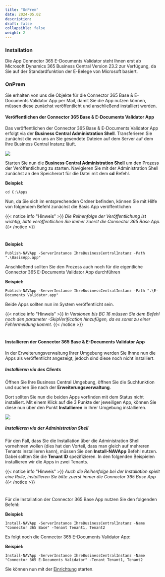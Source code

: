 ```yaml
---
title: "OnPrem"
date: 2024-05.02
description: 
draft: false
collapsible: false
weight: 2
---
```

### Installation

Die App Connector 365 E-Documents Validator steht Ihnen erst ab Microsoft Dynamics 365 Business Central Version 23.2 zur Verfügung, da Sie auf der Standardfunktion der E-Belege von Microsoft basiert.

### OnPrem
Sie erhalten von uns die Objekte für die Connector 365 Base & E-Documents Validator App per Mail, damit Sie die App nutzen können, müssen diese zunächst veröffentlicht und anschließend installiert werden.

#### Veröffentlichen der Connector 365 Base & E-Documents Validator App
Das veröffentlichen der Connector 365 Base & E-Documents Validator App erfolgt via der **Business Central Administration Shell**. Transferieren Sie zunächst die von uns an Sie gesendete Dateien auf dem Server auf dem Ihre Business Central Instanz läuft.

![](images/apps/adminshell.PNG)

Starten Sie nun die **Business Central Administration Shell** um den Prozess der Veröffentlichung zu starten. Navigieren Sie mit der Administration Shell zunächst an den Speicherort für die Datei mit dem **cd** Befehl.

**Beispiel:**

```cd C:\Apps```

Nun, da Sie sich im entsprechenden Ordner befinden, können Sie mit Hilfe von folgendem Befehl zunächst die Basis App veröffentlichen

{{< notice info "Hinweis" >}}
 _Die Reihenfolge der Veröffentlichung ist wichtig, bitte veröffentlichen Sie immer zuerst die Connector 365 Base App._
{{< /notice >}}
#

**Beispiel:**

```Publish-NAVApp -ServerInstance IhreBusinessCentralInstanz -Path ".\BasisApp.app"```

Anschließend sollten Sie den Prozess auch noch für die eigentliche Connector 365 E-Documents Validator App durchführen

**Beispiel:**

```Publish-NAVApp -ServerInstance IhreBusinessCentralInstanz -Path ".\E-Documents Validator.app"```

Beide Apps sollten nun im System veröffentlicht sein.

{{< notice info "Hinweis" >}}
 _In Versionen bis BC 16 müssen Sie dem Befehl noch den parameter -SkipVerification hinzufügen, da es sonst zu einer Fehlermeldung kommt._
{{< /notice >}}
#

#### Installieren der Connector 365 Base & E-Documents Validator App
In der Erweiterungsverwaltung Ihrer Umgebung werden Sie Ihnne nun die Apps als veröffentlicht angezeigt, jedoch sind diese noch nicht installiert.

##### Installieren via des Clients
Öffnen Sie Ihre Business Central Umgebung, öffnen Sie die Suchfunktion und suchen Sie nach der **Erweiterungsverwaltung**.

Dort sollten Sie nun die beiden Apps vorfinden mit dem Status nicht installiert. Mit einem Klick auf die 3 Punkte der jeweiligen App, können Sie diese nun über den Punkt **Installieren** in Ihrer Umgebung installieren.

![](images/apps/appinstallde.PNG)

##### Installieren via der Administration Shell
Für den Fall, dass Sie die Installation über die Administration Shell vornehmen wollen (dies hat den Vorteil, dass man gleich auf mehreren Tenants installieren kann), müssen Sie den **Install-NAVApp** Befehl nutzen. Dabei sollten Sie die **Tenant ID** spezifizieren. In den folgenden Beispielen installieren wir die Apps in zwei Tenants.

{{< notice info "Hinweis" >}}
 _Auch die Reihenfolge bei der Installation spielt eine Rolle, installieren Sie bitte zuerst immer die Connector 365 Base App_
{{< /notice >}}
#

Für die Installation der Connector 365 Base App nutzen Sie den folgenden Befehl:

**Beispiel:**

```Install-NAVApp -ServerInstance IhreBusinessCentralInstanz -Name "Connector 365 Base" -Tenant Tenant1, Tenant2```

Es folgt noch die Connector 365 E-Documents Validator App:

**Beispiel:**

```Install-NAVApp -ServerInstance IhreBusinessCentralInstanz -Name "Connector 365 E-Documents Validator" -Tenant Tenant1, Tenant2```

Sie können nun mit der [Einrichtung](/de-de/apps/mail-sender-plus/first-steps/setup/) starten.



